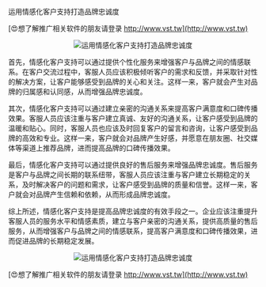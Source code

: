 运用情感化客户支持打造品牌忠诚度

[😍想了解推广相关软件的朋友请登录 http://www.vst.tw](http://www.vst.tw)

 <center><img src="https://vst.tw/MP4/tuiguang/png/8.png" alt="运用情感化客户支持打造品牌忠诚度"></center>

首先，情感化客户支持可以通过提供个性化服务来增强客户与品牌之间的情感联系。在客户交流过程中，客服人员应该积极倾听客户的需求和反馈，并采取针对性的解决方案，让客户能够感受到品牌的关心和关注。这样一来，客户就会产生对品牌的归属感和认同感，从而增强品牌忠诚度。

其次，情感化客户支持可以通过建立亲密的沟通关系来提高客户满意度和口碑传播效果。客服人员应该注重与客户建立真诚、友好的沟通关系，让客户感受到品牌的温暖和贴心。同时，客服人员也应该及时回复客户的留言和咨询，让客户感受到品牌的高效和专业。这样一来，客户就会对品牌产生好感，并愿意在朋友圈、社交媒体等渠道上推荐品牌，进而提高品牌的口碑传播效果。

最后，情感化客户支持可以通过提供良好的售后服务来增强品牌忠诚度。售后服务是客户与品牌之间长期的联系纽带，客服人员应该注重与客户建立长期稳定的关系，及时解决客户的问题和需求，让客户感受到品牌的质量和信誉。这样一来，客户就会对品牌产生信赖和依赖，从而形成品牌忠诚度。

综上所述，情感化客户支持是提高品牌忠诚度的有效手段之一。企业应该注重提升客服人员的服务水平和情感素质，建立与客户亲密的沟通关系，提供高质量的售后服务，从而增强客户与品牌之间的情感联系，提高客户满意度和口碑传播效果，进而促进品牌的长期稳定发展。

 <center><img src="https://vst.tw/MP4/tuiguang/png/7.png" alt="运用情感化客户支持打造品牌忠诚度"></center>

[😍想了解推广相关软件的朋友请登录 http://www.vst.tw](http://www.vst.tw)



